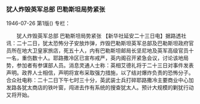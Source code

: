 ### 犹人炸毁英军总部  巴勒斯坦局势紧张

1946-07-26
第1版()
专栏：

　　犹人炸毁英军总部
    巴勒斯坦局势紧张
    【新华社延安二十三日电】据路透社讯：二十二日，犹太恐怖分子安放炸弹，炸毁巴勒斯坦英军总部及巴勒斯坦政府官员所在地大卫皇家旅店，死五十人，内有巴勒斯坦邮局长坚尼地及英军高级官员十一名，重伤数十人。耶路撒冷区已宣布戒严，英内阁召开紧急会议，讨论该地局势，参加者有参谋部人员。消息灵通人士称：英相艾德礼将于二十三日对事件发表声明。政界人士相信，声明将宣布采取强力措施，以了结对爆炸负责的恐怖分子。合众社电称：二十二日下午七时三十分，英武装士兵打碎耶路撒冷主要商业中心加发路各犹太商店的铁叶窗，闯进去作有系统的搜查犹太人。预计大规模的剿犹行动又将开始。
